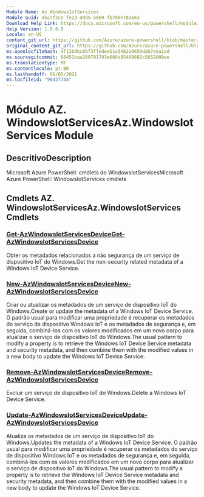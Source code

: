 ```yaml
---
Module Name: Az.WindowsIotServices
Module Guid: d5c7f2ce-fe23-49d5-a869-fb780e78a663
Download Help Link: https://docs.microsoft.com/en-us/powershell/module/az.windowsiotservices
Help Version: 1.0.0.0
Locale: en-US
content_git_url: https://github.com/Azure/azure-powershell/blob/master/src/WindowsIotServices/help/Az.WindowsIotServices.md
original_content_git_url: https://github.com/Azure/azure-powershell/blob/master/src/WindowsIotServices/help/Az.WindowsIotServices.md
ms.openlocfilehash: 4f12b0bc6bf3ffedeeb1e3482a0659dab7dea1ad
ms.sourcegitcommit: 68451baa389791703e666d95469602c5652609ee
ms.translationtype: MT
ms.contentlocale: pt-BR
ms.lasthandoff: 01/05/2021
ms.locfileid: "98427745"
---
```

# <span data-ttu-id="84738-101">Módulo AZ. WindowsIotServices</span><span class="sxs-lookup"><span data-stu-id="84738-101">Az.WindowsIotServices Module</span></span>
## <span data-ttu-id="84738-102">Descritivo</span><span class="sxs-lookup"><span data-stu-id="84738-102">Description</span></span>
<span data-ttu-id="84738-103">Microsoft Azure PowerShell: cmdlets do WindowsIotServices</span><span class="sxs-lookup"><span data-stu-id="84738-103">Microsoft Azure PowerShell: WindowsIotServices cmdlets</span></span>

## <span data-ttu-id="84738-104">Cmdlets AZ. WindowsIotServices</span><span class="sxs-lookup"><span data-stu-id="84738-104">Az.WindowsIotServices Cmdlets</span></span>
### [<span data-ttu-id="84738-105">Get-AzWindowsIotServicesDevice</span><span class="sxs-lookup"><span data-stu-id="84738-105">Get-AzWindowsIotServicesDevice</span></span>](Get-AzWindowsIotServicesDevice.md)
<span data-ttu-id="84738-106">Obter os metadados relacionados a não segurança de um serviço de dispositivo IoT do Windows.</span><span class="sxs-lookup"><span data-stu-id="84738-106">Get the non-security related metadata of a Windows IoT Device Service.</span></span>

### [<span data-ttu-id="84738-107">New-AzWindowsIotServicesDevice</span><span class="sxs-lookup"><span data-stu-id="84738-107">New-AzWindowsIotServicesDevice</span></span>](New-AzWindowsIotServicesDevice.md)
<span data-ttu-id="84738-108">Criar ou atualizar os metadados de um serviço de dispositivo IoT do Windows.</span><span class="sxs-lookup"><span data-stu-id="84738-108">Create or update the metadata of a Windows IoT Device Service.</span></span>
<span data-ttu-id="84738-109">O padrão usual para modificar uma propriedade é recuperar os metadados do serviço de dispositivo Windows IoT e os metadados de segurança e, em seguida, combiná-los com os valores modificados em um novo corpo para atualizar o serviço de dispositivo IoT do Windows.</span><span class="sxs-lookup"><span data-stu-id="84738-109">The usual pattern to modify a property is to retrieve the Windows IoT Device Service metadata and security metadata, and then combine them with the modified values in a new body to update the Windows IoT Device Service.</span></span>

### [<span data-ttu-id="84738-110">Remove-AzWindowsIotServicesDevice</span><span class="sxs-lookup"><span data-stu-id="84738-110">Remove-AzWindowsIotServicesDevice</span></span>](Remove-AzWindowsIotServicesDevice.md)
<span data-ttu-id="84738-111">Excluir um serviço de dispositivo IoT do Windows.</span><span class="sxs-lookup"><span data-stu-id="84738-111">Delete a Windows IoT Device Service.</span></span>

### [<span data-ttu-id="84738-112">Update-AzWindowsIotServicesDevice</span><span class="sxs-lookup"><span data-stu-id="84738-112">Update-AzWindowsIotServicesDevice</span></span>](Update-AzWindowsIotServicesDevice.md)
<span data-ttu-id="84738-113">Atualiza os metadados de um serviço de dispositivo IoT do Windows.</span><span class="sxs-lookup"><span data-stu-id="84738-113">Updates the metadata of a Windows IoT Device Service.</span></span>
<span data-ttu-id="84738-114">O padrão usual para modificar uma propriedade é recuperar os metadados do serviço de dispositivo Windows IoT e os metadados de segurança e, em seguida, combiná-los com os valores modificados em um novo corpo para atualizar o serviço de dispositivo IoT do Windows.</span><span class="sxs-lookup"><span data-stu-id="84738-114">The usual pattern to modify a property is to retrieve the Windows IoT Device Service metadata and security metadata, and then combine them with the modified values in a new body to update the Windows IoT Device Service.</span></span>

